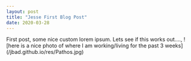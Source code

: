 ```yaml
---
layout: post
title: "Jesse First Blog Post"
date: 2020-03-28
---
```


First post, some nice custom lorem ipsum. Lets see if this works out...., 
![here is a nice photo of where I am working/living for the past 3 weeks] (/jbad.github.io/res/Pathos.jpg)
